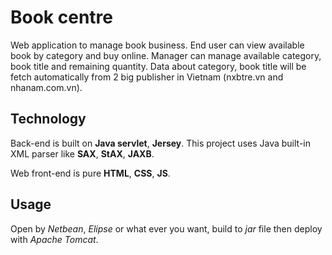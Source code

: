 # Book centre
Web application to manage book business. End user can view available book by category and buy online. Manager can manage available category, book title and remaining quantity. Data about category, book title will be fetch automatically from 2 big publisher in Vietnam (nxbtre.vn and nhanam.com.vn).

## Technology
Back-end is built on **Java servlet**, **Jersey**. This project uses Java built-in XML parser like **SAX**, **StAX**, **JAXB**.

Web front-end is pure **HTML**, **CSS**, **JS**.

## Usage
Open by *Netbean*, *Elipse* or what ever you want, build to *jar* file then deploy with *Apache Tomcat*.
